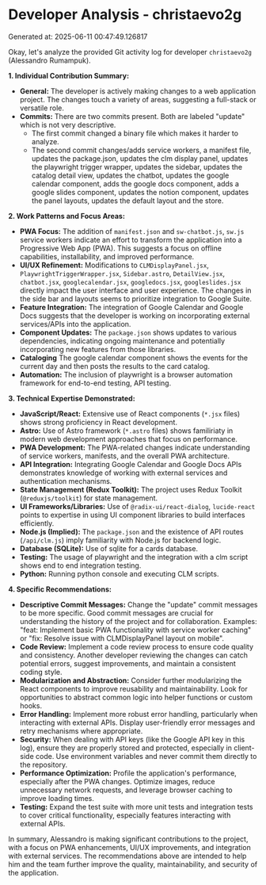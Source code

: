 # Developer Analysis - christaevo2g
Generated at: 2025-06-11 00:47:49.126817

Okay, let's analyze the provided Git activity log for developer `christaevo2g` (Alessandro Rumampuk).

**1. Individual Contribution Summary:**

*   **General:**  The developer is actively making changes to a web application project.  The changes touch a variety of areas, suggesting a full-stack or versatile role.
*   **Commits:**  There are two commits present.  Both are labeled "update" which is not very descriptive.
    * The first commit changed a binary file which makes it harder to analyze.
    * The second commit changes/adds service workers, a manifest file, updates the package.json, updates the clm display panel, updates the playwright trigger wrapper, updates the sidebar, updates the catalog detail view, updates the chatbot, updates the google calendar component, adds the google docs component, adds a google slides component, updates the notion component, updates the panel layouts, updates the default layout and the store.

**2. Work Patterns and Focus Areas:**

*   **PWA Focus:**  The addition of `manifest.json` and `sw-chatbot.js`, `sw.js` service workers indicate an effort to transform the application into a Progressive Web App (PWA).  This suggests a focus on offline capabilities, installability, and improved performance.
*   **UI/UX Refinement:** Modifications to `CLMDisplayPanel.jsx`, `PlaywrightTriggerWrapper.jsx`,  `Sidebar.astro`, `DetailView.jsx`, `chatbot.jsx`, `googlecalendar.jsx`, `googledocs.jsx`, `googleslides.jsx` directly impact the user interface and user experience. The changes in the side bar and layouts seems to prioritize integration to Google Suite.
*   **Feature Integration:** The integration of Google Calendar and Google Docs suggests that the developer is working on incorporating external services/APIs into the application.
*   **Component Updates:**  The `package.json` shows updates to various dependencies, indicating ongoing maintenance and potentially incorporating new features from those libraries.
*   **Cataloging** The google calendar component shows the events for the current day and then posts the results to the card catalog.
*   **Automation:** The inclusion of playwright is a browser automation framework for end-to-end testing, API testing.

**3. Technical Expertise Demonstrated:**

*   **JavaScript/React:**  Extensive use of React components (`*.jsx` files) shows strong proficiency in React development.
*   **Astro:** Use of Astro framework (`*.astro` files) shows familiriaty in modern web development approaches that focus on performance.
*   **PWA Development:** The PWA-related changes indicate understanding of service workers, manifests, and the overall PWA architecture.
*   **API Integration:** Integrating Google Calendar and Google Docs APIs demonstrates knowledge of working with external services and authentication mechanisms.
*   **State Management (Redux Toolkit):** The project uses Redux Toolkit (`@reduxjs/toolkit`) for state management.
*   **UI Frameworks/Libraries:** Use of `@radix-ui/react-dialog`, `lucide-react` points to expertise in using UI component libraries to build interfaces efficiently.
*   **Node.js (Implied):**  The `package.json` and the existence of API routes (`/api/clm.js`) imply familiarity with Node.js for backend logic.
*   **Database (SQLite):** Use of sqlite for a cards database.
*   **Testing:** The usage of playwright and the integration with a clm script shows end to end integration testing.
*   **Python:** Running python console and executing CLM scripts.

**4. Specific Recommendations:**

*   **Descriptive Commit Messages:**  Change the "update" commit messages to be more specific. Good commit messages are crucial for understanding the history of the project and for collaboration.  Examples:  "feat: Implement basic PWA functionality with service worker caching" or "fix: Resolve issue with CLMDisplayPanel layout on mobile".
*   **Code Review:**  Implement a code review process to ensure code quality and consistency.  Another developer reviewing the changes can catch potential errors, suggest improvements, and maintain a consistent coding style.
*   **Modularization and Abstraction:**  Consider further modularizing the React components to improve reusability and maintainability. Look for opportunities to abstract common logic into helper functions or custom hooks.
*   **Error Handling:** Implement more robust error handling, particularly when interacting with external APIs. Display user-friendly error messages and retry mechanisms where appropriate.
*   **Security:** When dealing with API keys (like the Google API key in this log), ensure they are properly stored and protected, especially in client-side code.  Use environment variables and never commit them directly to the repository.
*   **Performance Optimization:** Profile the application's performance, especially after the PWA changes. Optimize images, reduce unnecessary network requests, and leverage browser caching to improve loading times.
*   **Testing:** Expand the test suite with more unit tests and integration tests to cover critical functionality, especially features interacting with external APIs.

In summary, Alessandro is making significant contributions to the project, with a focus on PWA enhancements, UI/UX improvements, and integration with external services. The recommendations above are intended to help him and the team further improve the quality, maintainability, and security of the application.
